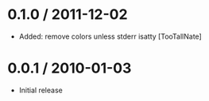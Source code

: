 
0.1.0 / 2011-12-02 
==================

  * Added: remove colors unless stderr isatty [TooTallNate]

0.0.1 / 2010-01-03
==================

  * Initial release
